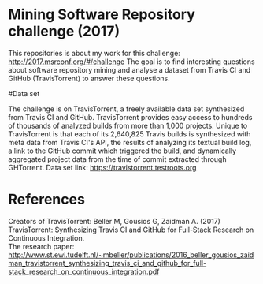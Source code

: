 # Mining Software Repository challenge (2017)

This repositories is about my work for this challenge: http://2017.msrconf.org/#/challenge
The goal is to find interesting questions about software repository mining and analyse a dataset from Travis CI and GitHub (TravisTorrent) to answer these questions.

#Data set

The challenge is on TravisTorrent, a freely available data set synthesized from Travis CI and GitHub. 
TravisTorrent provides easy access to hundreds of thousands of analyzed builds from more than 1,000 projects. 
Unique to TravisTorrent is that each of its 2,640,825 Travis builds is synthesized with meta data from Travis CI's API, 
the results of analyzing its textual build log, a link to the GitHub commit which triggered the build, and dynamically aggregated project data 
from the time of commit extracted through GHTorrent.
Data set link: https://travistorrent.testroots.org


# References
Creators of TravisTorrent:
Beller M, Gousios G, Zaidman A. (2017) TravisTorrent: Synthesizing Travis CI and GitHub for Full-Stack Research on Continuous Integration.  
The research paper: http://www.st.ewi.tudelft.nl/~mbeller/publications/2016_beller_gousios_zaidman_travistorrent_synthesizing_travis_ci_and_github_for_full-stack_research_on_continuous_integration.pdf

 